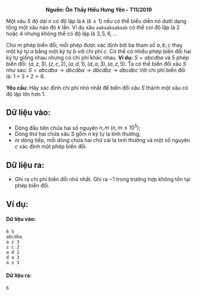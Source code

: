 **<center>Nguồn: Ôn Thầy Hiếu Hưng Yên - T11/2019</center>**

Một xâu $S$ độ dài $n$ có độ lặp là $k\ (k≥1)$ nếu có thể biểu diễn nó dưới dạng tổng một xâu nào đó $k$ lần. Ví dụ xâu `aabaabaabaab` có thể coi độ lặp là $2$ hoặc $4$ nhưng không thể có độ lặp là $3,5,6,…$

Cho $m$ phép biến đổi, mỗi phép được xác định bởi ba tham số $a,b,c$ thay một ký tự $a$ bằng một ký tự $b$ với chi phí $c$. Có thể có nhiều phép biến đổi hai ký tự giống nhau nhưng có chi phí khác nhau. **Ví dụ:** $S=abcdba$ và $5$ phép biến đổi: $(a,z,3),(z,c,2),(a,d,1),(d,a,3),(a,z,5)$. Ta có thể biến đổi xâu $S$ như sau:
$S=abcdba→dbcdba→dbcdbz→dbcdbc$
Với chi phí biến đổi là: $1+3+2=6$.

**Yêu cầu:** Hãy xác định chi phí nhỏ nhất để biến đổi xâu $S$ thành một xâu có độ lặp lớn hơn $1$.

## Dữ liệu vào:
- Dòng đầu tiên chứa hai số nguyên $n, m\ (n,m≤10^5)$;
- Dòng thứ hai chứa xâu $S$ gồm $n$ ký tự la tinh thường;
- $m$ dòng tiếp, mỗi dòng chứa hai chữ cái la tinh thường và một số nguyên $c$ xác định một phép biến đổi.

## Dữ liệu ra:
- Ghi ra chi phí biến đổi nhỏ nhất. Ghi ra $-1$ trong trường hợp không tồn tại phép biến đổi.

## Ví dụ:
#### Dữ liệu vào:
```
6 5
abcdba
a z 3
z c 2
a d 1
d a 3
a z 5
```

#### Dữ liệu ra:
```
6
```